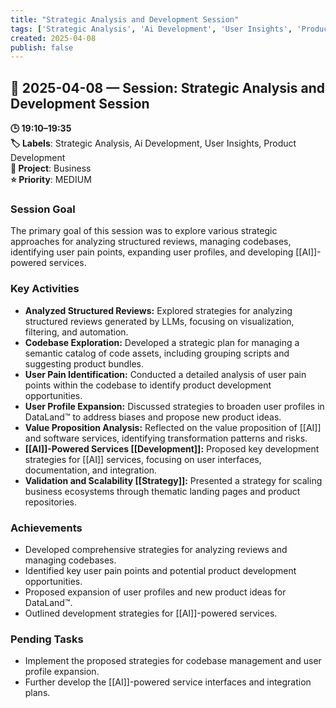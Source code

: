 ```yaml
---
title: "Strategic Analysis and Development Session"
tags: ['Strategic Analysis', 'Ai Development', 'User Insights', 'Product Development']
created: 2025-04-08
publish: false
---
```


## 📅 2025-04-08 — Session: Strategic Analysis and Development Session

**🕒 19:10–19:35**  
**🏷️ Labels**: Strategic Analysis, Ai Development, User Insights, Product Development  
**📂 Project**: Business  
**⭐ Priority**: MEDIUM  


### Session Goal
The primary goal of this session was to explore various strategic approaches for analyzing structured reviews, managing codebases, identifying user pain points, expanding user profiles, and developing [[AI]]-powered services.

### Key Activities
- **Analyzed Structured Reviews:** Explored strategies for analyzing structured reviews generated by LLMs, focusing on visualization, filtering, and automation.
- **Codebase Exploration:** Developed a strategic plan for managing a semantic catalog of code assets, including grouping scripts and suggesting product bundles.
- **User Pain Identification:** Conducted a detailed analysis of user pain points within the codebase to identify product development opportunities.
- **User Profile Expansion:** Discussed strategies to broaden user profiles in DataLand™ to address biases and propose new product ideas.
- **Value Proposition Analysis:** Reflected on the value proposition of [[AI]] and software services, identifying transformation patterns and risks.
- **[[AI]]-Powered Services [[Development]]:** Proposed key development strategies for [[AI]] services, focusing on user interfaces, documentation, and integration.
- **Validation and Scalability [[Strategy]]:** Presented a strategy for scaling business ecosystems through thematic landing pages and product repositories.

### Achievements
- Developed comprehensive strategies for analyzing reviews and managing codebases.
- Identified key user pain points and potential product development opportunities.
- Proposed expansion of user profiles and new product ideas for DataLand™.
- Outlined development strategies for [[AI]]-powered services.

### Pending Tasks
- Implement the proposed strategies for codebase management and user profile expansion.
- Further develop the [[AI]]-powered service interfaces and integration plans.
